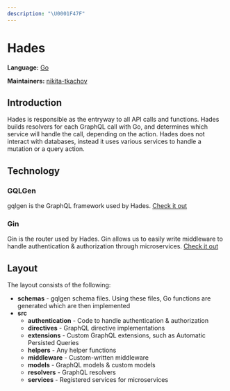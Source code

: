 ```yaml
---
description: "\U0001F47F"
---
```


# Hades

**Language:** [Go](https://golang.org/)

**Maintainers:** [nikita-tkachov](https://github.com/nikita-tkachov)

## Introduction

Hades is responsible as the entryway to all API calls and functions. Hades builds resolvers for each GraphQL call with Go, and determines which service will handle the call, depending on the action. Hades does not interact with databases, instead it uses various services to handle a mutation or a query action.

## Technology

### GQLGen

gqlgen is the GraphQL framework used by Hades. [Check it out](https://gqlgen.com/)

### Gin

Gin is the router used by Hades. Gin allows us to easily write middleware to handle authentication & authorization through microservices. [Check it out](https://github.com/gin-gonic/gin)

## Layout

The layout consists of the following:

- **schemas** - gqlgen schema files. Using these files, Go functions are generated which are then implemented
- **src**
  - **authentication** - Code to handle authentication & authorization
  - **directives** - GraphQL directive implementations
  - **extensions** - Custom GraphQL extensions, such as Automatic Persisted Queries
  - **helpers** - Any helper functions
  - **middleware** - Custom-written middleware
  - **models** - GraphQL models & custom models
  - **resolvers** - GraphQL resolvers
  - **services** - Registered services for microservices
